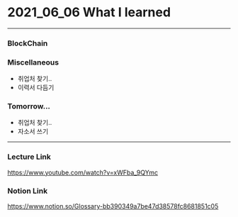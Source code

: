 # 2021_06_06 What I learned

-----

### BlockChain



### Miscellaneous

* 취업처 찾기..
* 이력서 다듬기

### Tomorrow...

* 취업처 찾기..
* 자소서 쓰기

-----

### Lecture Link

<https://www.youtube.com/watch?v=xWFba_9QYmc>

### Notion Link

<https://www.notion.so/Glossary-bb390349a7be47d38578fc8681851c05>